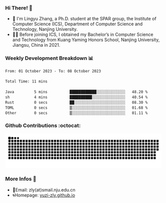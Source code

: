 ### Hi There! 👋 
- 🐳 I'm Lingyu Zhang, a Ph.D. student at the SPAR group, the Institute of Computer Science (ICS), Department of Computer Science and Technology, Nanjing University.
- 🧑‍🎓 Before joining ICS, I obtained my Bachelor’s in Computer Science and Technology from Kuang Yaming Honors School, Nanjing University, Jiangsu, China in 2021.

### Weekly Development Breakdown :bar_chart:

<!--START_SECTION:waka-->

```txt
From: 01 October 2023 - To: 08 October 2023

Total Time: 11 mins

Java         5 mins          ████████████░░░░░░░░░░░░░   48.20 %
sh           4 mins          ██████████░░░░░░░░░░░░░░░   40.54 %
Rust         0 secs          ██░░░░░░░░░░░░░░░░░░░░░░░   08.30 %
TOML         0 secs          ▒░░░░░░░░░░░░░░░░░░░░░░░░   01.68 %
Other        0 secs          ▒░░░░░░░░░░░░░░░░░░░░░░░░   01.11 %
```

<!--END_SECTION:waka-->

### Github Contributions :octocat:

![](https://raw.githubusercontent.com/yuzi-zly/yuzi-zly/output/github-contribution-grid-snake.svg)              


### More Infos 📖

- 📧Email: zly(at)smail.nju.edu.cn
- 🌀Homepage: [yuzi-zly.github.io](https://yuzi-zly.github.io/)
